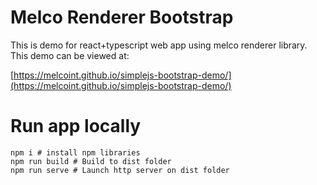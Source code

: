 # Melco Renderer Bootstrap

This is demo for react+typescript web app using melco renderer library.  This demo can be viewed at:

[https://melcoint.github.io/simplejs-bootstrap-demo/](https://melcoint.github.io/simplejs-bootstrap-demo/)

# Run app locally

```
npm i # install npm libraries
npm run build # Build to dist folder
npm run serve # Launch http server on dist folder

```
